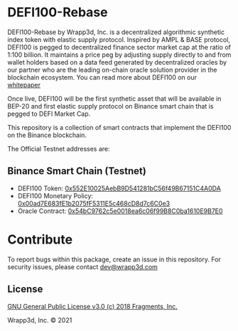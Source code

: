 # DEFI100-Rebase

DEFI100-Rebase by Wrapp3d, Inc. is a decentralized algorithmic synthetic index token with elastic supply protocol. Inspired by AMPL & BASE protocol, DEFI100 is pegged to decentralized finance sector market cap at the ratio of 1:100 billion. It maintains a price peg by adjusting supply directly to and from wallet holders based on a data feed generated by decentralized oracles by our partner who are the leading on-chain oracle solution provider in the blockchain ecosystem. You can read more about DEFI100 on our [whitepaper](https://defi100.wrapped.com) 

Once live, DEFI100 will be the first synthetic asset that will be available in BEP-20 and first elastic supply protocol on Binance smart chain that is pegged to DEFI Market Cap. 

This repository is a collection of smart contracts that implement the DEFI100 on the Binance blockchain.

The Official Testnet addresses are:

## Binance Smart Chain (Testnet)

- DEFI100 Token:        [0x552E10025AebB9D541281bC56f49B67151C4A0DA](https://testnet.bscscan.com/token/0x552E10025AebB9D541281bC56f49B67151C4A0DA)
- DEFI100 Monetary Policy:  [0x00ad7E683fE1b2075fF5311E5c468cD8d7c6C0e3](https://testnet.bscscan.com/address/0x00ad7E683fE1b2075fF5311E5c468cD8d7c6C0e3)
- Oracle Contract:   [0x54bC9762c5e0018ea6c06f99B8C0ba1610E9B7E0](https://testnet.bscscan.com/address/0x54bC9762c5e0018ea6c06f99B8C0ba1610E9B7E0)
 
# Contribute

To report bugs within this package, create an issue in this repository. For security issues, please contact dev@wrapp3d.com

## License

[GNU General Public License v3.0 (c) 2018 Fragments, Inc.](./LICENSE)



Wrapp3d, Inc. © 2021
  
